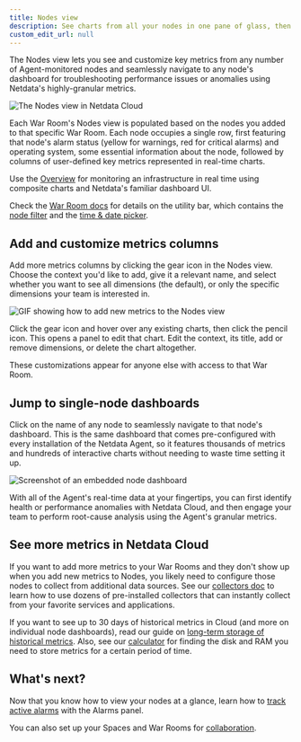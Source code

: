 ```yaml
---
title: Nodes view
description: See charts from all your nodes in one pane of glass, then dive in to embedded dashboards for granular troubleshooting of ongoing issues.
custom_edit_url: null
---
```


The Nodes view lets you see and customize key metrics from any number of Agent-monitored nodes and seamlessly navigate
to any node's dashboard for troubleshooting performance issues or anomalies using Netdata's highly-granular metrics.

![The Nodes view in Netdata
Cloud](https://user-images.githubusercontent.com/1153921/95637682-313d7880-0a47-11eb-8d0b-4611a5dae431.png)

Each War Room's Nodes view is populated based on the nodes you added to that specific War Room. Each node occupies a
single row, first featuring that node's alarm status (yellow for warnings, red for critical alarms) and operating
system, some essential information about the node, followed by columns of user-defined key metrics represented in
real-time charts.

Use the [Overview](/docs/cloud/visualize/overview) for monitoring an infrastructure in real time using
composite charts and Netdata's familiar dashboard UI.

Check the [War Room docs](/docs/cloud/war-rooms) for details on the utility bar, which contains the [node
filter](/docs/cloud/war-rooms#node-filter) and the [time &amp; date picker](/docs/cloud/war-rooms#time--date-picker).

## Add and customize metrics columns

Add more metrics columns by clicking the gear icon in the Nodes view. Choose the context you'd like to add, give it a
relevant name, and select whether you want to see all dimensions (the default), or only the specific dimensions your
team is interested in.

![GIF showing how to add new metrics to the Nodes
view](https://user-images.githubusercontent.com/1153921/87456847-593e4c80-c5bc-11ea-8063-80c768d4cf6e.gif)

Click the gear icon and hover over any existing charts, then click the pencil icon. This opens a panel to
edit that chart. Edit the context, its title, add or remove dimensions, or delete the chart altogether.

These customizations appear for anyone else with access to that War Room.

## Jump to single-node dashboards

Click on the name of any node to seamlessly navigate to that node's dashboard. This is the same dashboard that comes
pre-configured with every installation of the Netdata Agent, so it features thousands of metrics and hundreds of
interactive charts without needing to waste time setting it up.

![Screenshot of an embedded node
dashboard](https://user-images.githubusercontent.com/1153921/87457036-9b678e00-c5bc-11ea-977d-ad561a73beef.png)

With all of the Agent's real-time data at your fingertips, you can first identify health or performance anomalies with
Netdata Cloud, and then engage your team to perform root-cause analysis using the Agent's granular metrics.

## See more metrics in Netdata Cloud

If you want to add more metrics to your War Rooms and they don't show up when you add new metrics to Nodes, you likely
need to configure those nodes to collect from additional data sources. See our [collectors doc](/docs/collect/enable-configure) 
to learn how to use dozens of pre-installed collectors that can instantly collect from your favorite services and applications.

If you want to see up to 30 days of historical metrics in Cloud (and more on individual node dashboards), read our guide
on [long-term storage of historical metrics](/guides/longer-metrics-storage). Also, see our
[calculator](/docs/store/change-metrics-storage#calculate-the-system-resources-RAM-disk-space-needed-to-store-metrics)
for finding the disk and RAM you need to store metrics for a certain period of time.

## What's next?

Now that you know how to view your nodes at a glance, learn how to [track active alarms](/docs/cloud/monitor/alarms)
with the Alarms panel.

You can also set up your Spaces and War Rooms for [collaboration](/docs/cloud/collaborate).
